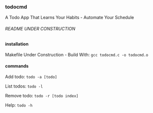 ### todocmd ###
A Todo App That Learns Your Habits -
Automate Your Schedule
###### README UNDER CONSTRUCTION ######

#### installation ####
Makefile Under Construction -
Build With: `gcc todocmd.c -o todocmd.o`

#### commands ####
Add todo: `todo -a [todo]`

List todos: `todo -l`

Remove todo: `todo -r [todo index]`

Help: `todo -h`
